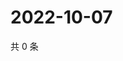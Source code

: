 # 2022-10-07

共 0 条

<!-- BEGIN WEIBO -->
<!-- 最后更新时间 Fri Oct 07 2022 23:09:06 GMT+0800 (China Standard Time) -->

<!-- END WEIBO -->

